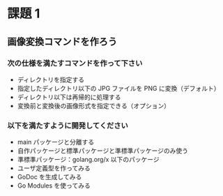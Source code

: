 # 課題 1

## 画像変換コマンドを作ろう

### 次の仕様を満たすコマンドを作って下さい

- ディレクトリを指定する
- 指定したディレクトリ以下の JPG ファイルを PNG に変換（デフォルト）
- ディレクトリ以下は再帰的に処理する
- 変換前と変換後の画像形式を指定できる（オプション）

### 以下を満たすように開発してください

- main パッケージと分離する
- 自作パッケージと標準パッケージと準標準パッケージのみ使う
- 準標準パッケージ：golang.org/x 以下のパッケージ
- ユーザ定義型を作ってみる
- GoDoc を生成してみる
- Go Modules を使ってみる
